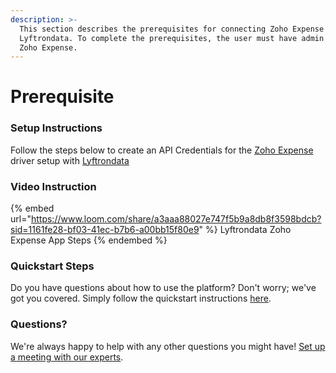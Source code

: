 ```yaml
---
description: >-
  This section describes the prerequisites for connecting Zoho Expense to
  Lyftrondata. To complete the prerequisites, the user must have admin access to
  Zoho Expense.
---
```


# Prerequisite

<mark style="color:blue;"></mark>

### Setup Instructions

Follow the steps below to create an API Credentials for the [Zoho Expense](https://www.lyftrondata.com/integration/sales-analytics/zoho-expense/) driver setup with [Lyftrondata](https://www.lyftrondata.com)

### Video Instruction

{% embed url="https://www.loom.com/share/a3aaa88027e747f5b9a8db8f3598bdcb?sid=1161fe28-bf03-41ec-b7b6-a00bb15f80e9" %}
Lyftrondata Zoho Expense App Steps
{% endembed %}

### Quickstart Steps

Do you have questions about how to use the platform? Don't worry; we've got you covered. Simply follow the quickstart instructions [here](README.md).

### Questions? <a href="#questions" id="questions"></a>

We're always happy to help with any other questions you might have! [Set up a meeting with our experts](https://www.lyftrondata.com/book-a-meeting/).

